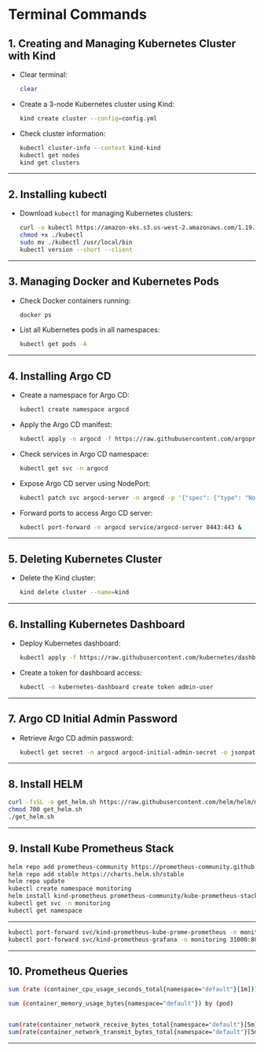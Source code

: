 # Terminal Commands

## 1. Creating and Managing Kubernetes Cluster with Kind

- Clear terminal:
  ```bash
  clear
  ```

- Create a 3-node Kubernetes cluster using Kind:
  ```bash
  kind create cluster --config=config.yml
  ```

- Check cluster information:
  ```bash
  kubectl cluster-info --context kind-kind
  kubectl get nodes
  kind get clusters
  ```

---

## 2. Installing kubectl

- Download `kubectl` for managing Kubernetes clusters:
  ```bash
  curl -o kubectl https://amazon-eks.s3.us-west-2.amazonaws.com/1.19.6/2021-01-05/bin/linux/amd64/kubectl
  chmod +x ./kubectl
  sudo mv ./kubectl /usr/local/bin
  kubectl version --short --client
  ```

---

## 3. Managing Docker and Kubernetes Pods

- Check Docker containers running:
  ```bash
  docker ps
  ```

- List all Kubernetes pods in all namespaces:
  ```bash
  kubectl get pods -A
  ```
  
---

## 4. Installing Argo CD

- Create a namespace for Argo CD:
  ```bash
  kubectl create namespace argocd
  ```

- Apply the Argo CD manifest:
  ```bash
  kubectl apply -n argocd -f https://raw.githubusercontent.com/argoproj/argo-cd/stable/manifests/install.yaml
  ```

- Check services in Argo CD namespace:
  ```bash
  kubectl get svc -n argocd
  ```

- Expose Argo CD server using NodePort:
  ```bash
  kubectl patch svc argocd-server -n argocd -p '{"spec": {"type": "NodePort"}}'
  ```

- Forward ports to access Argo CD server:
  ```bash
  kubectl port-forward -n argocd service/argocd-server 8443:443 &
  ```

---

## 5. Deleting Kubernetes Cluster

- Delete the Kind cluster:
  ```bash
  kind delete cluster --name=kind
  ```

---

## 6. Installing Kubernetes Dashboard

- Deploy Kubernetes dashboard:
  ```bash
  kubectl apply -f https://raw.githubusercontent.com/kubernetes/dashboard/v2.7.0/aio/deploy/recommended.yaml
  ```

- Create a token for dashboard access:
  ```bash
  kubectl -n kubernetes-dashboard create token admin-user
  ```

---

## 7. Argo CD Initial Admin Password

- Retrieve Argo CD admin password:
  ```bash
  kubectl get secret -n argocd argocd-initial-admin-secret -o jsonpath="{.data.password}" | base64 -d && echo
  ```


---

## 8. Install HELM

```bash
curl -fsSL -o get_helm.sh https://raw.githubusercontent.com/helm/helm/main/scripts/get-helm-3
chmod 700 get_helm.sh
./get_helm.sh
```

---

## 9. Install Kube Prometheus Stack

```bash
helm repo add prometheus-community https://prometheus-community.github.io/helm-charts
helm repo add stable https://charts.helm.sh/stable
helm repo update
kubectl create namespace monitoring
helm install kind-prometheus prometheus-community/kube-prometheus-stack --namespace monitoring --set prometheus.service.nodePort=30000 --set prometheus.service.type=NodePort --set grafana.service.nodePort=31000 --set grafana.service.type=NodePort --set alertmanager.service.nodePort=32000 --set alertmanager.service.type=NodePort --set prometheus-node-exporter.service.nodePort=32001 --set prometheus-node-exporter.service.type=NodePort
kubectl get svc -n monitoring
kubectl get namespace
```

---

```bash
kubectl port-forward svc/kind-prometheus-kube-prome-prometheus -n monitoring 9090:9090 --address=0.0.0.0 &
kubectl port-forward svc/kind-prometheus-grafana -n monitoring 31000:80 --address=0.0.0.0 &
```


---

## 10. Prometheus Queries

```bash
sum (rate (container_cpu_usage_seconds_total{namespace="default"}[1m])) / sum (machine_cpu_cores) * 100

sum (container_memory_usage_bytes{namespace="default"}) by (pod)


sum(rate(container_network_receive_bytes_total{namespace="default"}[5m])) by (pod)
sum(rate(container_network_transmit_bytes_total{namespace="default"}[5m])) by (pod)

```


---

